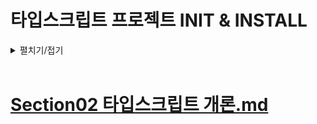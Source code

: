 # 타입스크립트 프로젝트 INIT & INSTALL
<details>
<summary>펼치기/접기</summary>

<br>

## 순서
1. NodeJS 프로젝트(패키지) 초기화
2. ts-node 설치
3. 타입스크립트 Compiler 설치
4. 설치 확인
5. .ts 확장자 파일 컴파일
<br>

## 1. NodeJS 프로젝트(패키지) 초기화

section01 이름의 디렉토리를 생성하고 커맨드라인을 통해 새로 생성한 디렉토리로 이동한다.

```bash
npm init
```

모든 옵션을 default로 Enter만 입력하여 넘어간다.  

package.json확인  
(폴더 명으로 프로젝트 이름이 설정된다.)


### 최초 디렉토리 구조
📂onebite-typescript   
┠ 📂 section01  
┃ ┖ 📄package.json  
<br>

## 2. types/node 설치

node.js가 제공하는 내장 기능들에 대한 타입 정보를 갖고 있는 패키지(라이브러리)이다.
예를들어 console.d.ts라는 파일 등 node.js에서 제공하는 기능들에 대한 타입을 미리 정의되어 있는걸 볼 수 있다.
types/node를 설치하지 않으면 타입스크립트가 우리가 작성한 코드를 컴파일하는 과정에서 node.js의 기본 기능인 console.log 같은 기능을 사용할 때 타입을 알으들을 수 없기 때문에 반드시 설치해줘야 한다.

```bash
npm install @types/node
```

package.json의 dependency와 node_modules 디렉토리 생성확인

### 최종 디렉토리 구조
📂onebite-typescript   
┠ 📂 section01  
┃ ┠ 📂 node_modules  
┃ ┠ 📄package-lock.json  
┃ ┖ 📄package.json  


## 3. 타입스크립트 Compiler 설치

타입스크립트는 타입스크립트 컴파일러를 통해 자바스크립트 코드로 변환된 다음 자바스크립트 코드를 Node나 브라우저로 실행시키는 방식으로 동작한다.

이를 위해 타입스크립트 컴파일러를 설치한다.

타입스크립트 컴파일러도 ts-node처럼  Node.js 패키지로 공급이 되고 있다.

```bash
npm install typescript -g
```

위와 같이 로컬 글로벌로 설치한다.

맥 사용자의 경우 관리자 권한을 의미하는 sudo 키워드를 붙혀야 한다.

```bash
sudo npm install typescript -g
```

이때 맥 사용자의 경우 패스워드가 나오게 된다.

만약 윈도우 사용자임에도 권한 오류가 난다면 명령 프롬프트를 관리자 권한으로 연 뒤 명령어를 입력해 주면 된다.
<br>

## 4. 설치 확인

```bash
tsc -v
```
<br>

## 5. tsc를 이용한 .ts 확장자 파일 컴파일

### 컴파일 시나리오

- src/index.ts
  ```ts
  console.log("Hello TypeScript")
  const a: number = 1;
  ```

- 컴파일 진행
  ```bash
  tsc src/index.ts
  ```

- src/index.js
  ```ts
  console.log("Hello TypeScript")
  var a = 1;
  ```

### 최종 디렉토리 구조
📂onebite-typescript   
┠ 📂 section01  
┃ ┠ 📂 node_modules  
┃ ┠ 📂 src  
┃ ┃ ┠ 📄index.js  
┃ ┃ ┖ 📄index.ts  
┃ ┠ 📄package-lock.json  
┃ ┖ 📄package.json  

<br>

### node를 통한 js 실행
  ```bash
  node src/index.ts
  ```

#### 터미널 출력내용 확인
  ```bash
  Hello TypeScript
  ```
<br>

## 6. ts-node를 활용하여 컴파일 및 실행 

개발 중일 때는 파일에 계속해서 코드를 수정하고 확인하는 과정을 거치기 때문에 매번 컴파일과 실행 명령을 따로 실행시키면 굉장히 번거롭다.  

이럴때 이용하면 좋은 라이브러리로 ts-node가 있다.  
nodejs의 패키지로 공급되고 있어서 아래와 같이 설치하여 사용한다.

```bash
npm install ts-node -g
```

위와 같이 로컬 글로벌로 설치한다.

맥 사용자의 경우 관리자 권한을 의미하는 sudo 키워드를 붙힌다.

```bash
sudo npm install ts-node -g
```

ts-node는 이름에서 보면 알 수 있듯 타입스크립트 컴파일러와 nodejs가 함께 구성되어 있는것이다.

타입스크립트 파일을 한번에 컴파일부터 실행 까지 할 수 있다.

### 컴파일 시나리오

- src/index.js 파일 제거

- ts-node를 통한 컴파일 진행
  ```bash
  ts-node src/index.ts
  ```

- src/index.js 확인
  ```ts
  console.log("Hello TypeScript")
  var a = 1;
  ```

- 터미널 출력내용 확인
  ```bash
  Hello TypeScript
  ```
<br>

## 7. tsx (ts-node가 동작하지 않을 때)
23년 10월 Node.js의 LTS(장기 지원 버전)가 20대로 업데이트 되며 ts-node가 정상적으로 동작하지 않는다.  
이 경우 ts-node 대신 아래 링크에서 소개하는 tsx를 사용한다.  
https://ts.winterlood.com/6c9bf87f-6a8f-4e96-95b4-5e12d9f82165#c8a5f8ebaa7d4692a90e3d743bb21dea

사용 방법은 동일하니 설치만 진행하면 되고, 설치 이후에는 명령어에서 ts-node를 `tsx`로 대체해 주면 된다.

- tsx를 통한 컴파일 진행
  ```bash
  tsX src/index.ts
  ```

</details>
<br>

# [Section02 타입스크립트 개론.md](Section02%20%ED%83%80%EC%9E%85%EC%8A%A4%ED%81%AC%EB%A6%BD%ED%8A%B8%20%EA%B0%9C%EB%A1%A0.md)